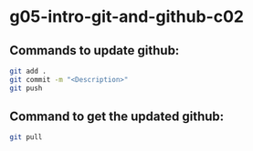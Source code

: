 # g05-intro-git-and-github-c02

## Commands to update github:
```bash
git add .
git commit -m "<Description>"
git push
```

## Command to get the updated github:
```bash
git pull
```

